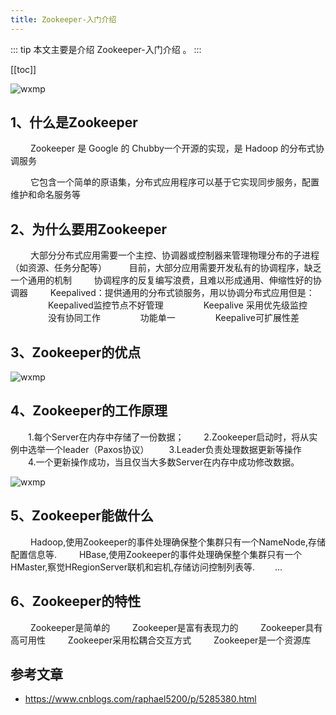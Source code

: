 ```yaml
---
title: Zookeeper-入门介绍
---
```


::: tip
本文主要是介绍 Zookeeper-入门介绍 。
:::

[[toc]]

<img class= "zoom-custom-imgs" :src="$withBase('/assets/img/middleware/zookeeper/intro-1.png')" alt="wxmp">

## 1、什么是Zookeeper

　　 Zookeeper 是 Google 的 Chubby一个开源的实现，是 Hadoop 的分布式协调服务

　　 它包含一个简单的原语集，分布式应用程序可以基于它实现同步服务，配置维护和命名服务等

## 2、为什么要用Zookeeper　

　　 大部分分布式应用需要一个主控、协调器或控制器来管理物理分布的子进程（如资源、任务分配等）
　　 目前，大部分应用需要开发私有的协调程序，缺乏一个通用的机制
　　 协调程序的反复编写浪费，且难以形成通用、伸缩性好的协调器
　　 Keepalived：提供通用的分布式锁服务，用以协调分布式应用但是：
　　　　 Keepalived监控节点不好管理
　　　　 Keepalive 采用优先级监控
　　　　 没有协同工作
　　　　 功能单一
　　　　 Keepalive可扩展性差

## 3、Zookeeper的优点

<img class= "zoom-custom-imgs" :src="$withBase('/assets/img/middleware/zookeeper/intro-2.png')" alt="wxmp">

## 4、Zookeeper的工作原理　

　　1.每个Server在内存中存储了一份数据；
　　2.Zookeeper启动时，将从实例中选举一个leader（Paxos协议）
　　3.Leader负责处理数据更新等操作
　　4.一个更新操作成功，当且仅当大多数Server在内存中成功修改数据。

<img class= "zoom-custom-imgs" :src="$withBase('/assets/img/middleware/zookeeper/intro-3.png')" alt="wxmp">

## 5、Zookeeper能做什么　

　　 Hadoop,使用Zookeeper的事件处理确保整个集群只有一个NameNode,存储配置信息等.
　　 HBase,使用Zookeeper的事件处理确保整个集群只有一个HMaster,察觉HRegionServer联机和宕机,存储访问控制列表等.
　　...

## 6、Zookeeper的特性

　　 Zookeeper是简单的
　　 Zookeeper是富有表现力的
　　 Zookeeper具有高可用性
　　 Zookeeper采用松耦合交互方式
　　 Zookeeper是一个资源库


## 参考文章
* https://www.cnblogs.com/raphael5200/p/5285380.html